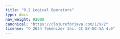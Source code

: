 ```yaml
---
title: "9.2 Logical Operators"
type: docs
nav_weight: 92000
canonical: "https://clojureforjava.com/1/9/2"
license: "© 2024 Tokenizer Inc. CC BY-NC-SA 4.0"
---
```

